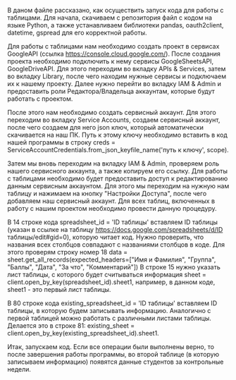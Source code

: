 В даном файле рассказано, как осуществить запуск кода для работы с таблицами.
Для начала, скачиваем с репозитория файл с кодом на языке Python,
а также устанавливаем библиотеки pandas, oauth2client, datetime, gspread для его корректной работы.

Для работы с таблицами нам необходимо создать проект в сервисах GoogleAPI (ссылка https://console.cloud.google.com/).
После создания проекта необходимо подключить к нему сервисы GoogleSheetsAPI, GoogleDriveAPI. Для этого
переходим во вкладку APIs & Services, затем во вкладку Library, после чего находим нужные сервисы и подключаем их к нашему проекту.
Далее нужно перейти во вкладку IAM & Admin и предоставить роли Редактора/Владельца аккаунтам, которые будут работать с проектом.

После этого нам необходимо создать сервисный аккаунт. Для этого переходим во вкладку Service Accounts, создаем сервисный аккаунт, после чего 
создаем для него json ключ, который автоматически скачивается на наш ПК. Путь к этому ключу необходимо вставить в код нашей программы в строку
creds = ServiceAccountCredentials.from_json_keyfile_name('путь к ключу', scope).

Затем мы вновь переходим на вкладку IAM & Admin, проверяем роль нашего сервисного аккаунта, а также копируем его ссылку. Для работы с таблицами
необходимо будет предоставить доступ к редактированию данным сервисным аккаунтом. Для этого мы переходим на нужную нам таблицу и нажимаем на кнопку
"Настройки Доступа", после чего добавляем наш сервисный аккаунт. Для всех таблиц, включенных в работу с нашим проектом необходимо провести данную
процедуру.

В 14 строке кода spreadsheet_id = 'ID таблицы' вставляем ID таблицы (указан в ссылке на таблицу https://docs.google.com/spreadsheets/d/ID таблицы/edit#gid=0), которую читает код.
Нужно проверить, что названия всех столбцов совпадают с 
названиями столбцов в коде. Для этого проверям строку номер 18 data = sheet.get_all_records(expected_headers=["Имя и Фамилия", "Группа", "Баллы", "Дата", "За что", "Комментарий"])
В строке 15 нужно указать лист таблицы, с которого будет считываться информация sheet = client.open_by_key(spreadsheet_id).sheet1, например, в данном коде,
sheet1 - это первый лист таблицы.

В 80 строке кода existing_spreadsheet_id = 'ID таблицы' вставляем ID таблицы, в которую будем записывать информацию. Аналогично с первой таблицей можно работать с различными
листами таблицы. Делается это в строке 81: existing_sheet = client.open_by_key(existing_spreadsheet_id).sheet1.

Итак, запускаем код. Если все операции были выполнены верно, то после завершения работы программы, во второй таблице (в которую записываем информацию) появятся данные студентов
за контрольные недели.
